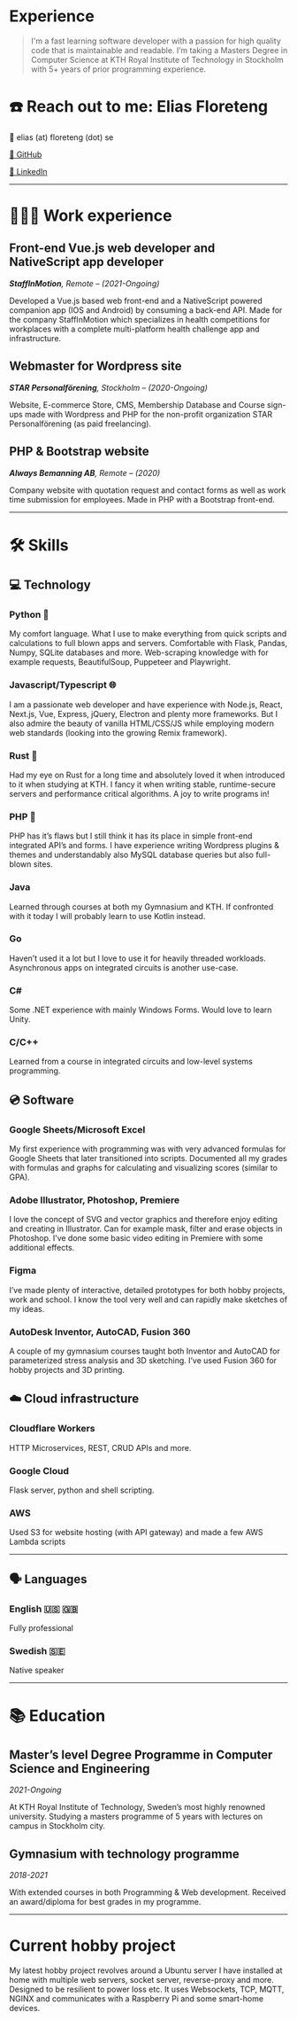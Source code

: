 # Experience

> I'm a fast learning software developer with a passion for high quality code that is maintainable and readable. I’m taking a Masters Degree in Computer Science at KTH Royal Institute of Technology in Stockholm with 5+ years of prior programming experience.
> 

# ☎️ Reach out to me: Elias Floreteng

📧 elias (at) floreteng (dot) se

[🐙 GitHub](http://github.com/elias123tre/)

[🔗 LinkedIn](http://linkedin.com/in/eliasfloreteng)

---

# **👩🏻‍💻** Work experience

## Front-end Vue.js web developer and NativeScript app developer

***StaffInMotion**, Remote – (2021-Ongoing)*

Developed a Vue.js based web front-end and a NativeScript powered companion app (IOS and Android) by consuming a back-end API. Made for the company StaffInMotion which specializes in health competitions for workplaces with a complete multi-platform health challenge app and infrastructure.

## Webmaster for Wordpress site

***STAR Personalförening**, Stockholm – (2020-Ongoing)*

Website, E-commerce Store, CMS, Membership Database and Course sign-ups made with Wordpress and PHP for the non-profit organization STAR Personalförening (as paid freelancing).

## PHP & Bootstrap website

***Always Bemanning AB**, Remote – (2020)*

Company website with quotation request and contact forms as well as work time submission for employees. Made in PHP with a Bootstrap front-end.

---

# 🛠 Skills

## 💻 Technology

### Python 🐍

My comfort language. What I use to make everything from quick scripts and calculations to full blown apps and servers. Comfortable with Flask, Pandas, Numpy, SQLite databases and more. Web-scraping knowledge with for example requests, BeautifulSoup, Puppeteer and Playwright.

### Javascript/Typescript 🌐

I am a passionate web developer and have experience with Node.js, React, Next.js, Vue, Express, jQuery, Electron and plenty more frameworks. But I also admire the beauty of vanilla HTML/CSS/JS while employing modern web standards (looking into the growing Remix framework).

### Rust 🦀

Had my eye on Rust for a long time and absolutely loved it when introduced to it when studying at KTH. I fancy it when writing stable, runtime-secure servers and performance critical algorithms. A joy to write programs in!

### PHP 🐘

PHP has it’s flaws but I still think it has its place in simple front-end integrated API’s and forms. I have experience writing Wordpress plugins & themes and understandably also MySQL database queries but also full-blown sites.

### Java

Learned through courses at both my Gymnasium and KTH. If confronted with it today I will probably learn to use Kotlin instead.

### Go

Haven’t used it a lot but I love to use it for heavily threaded workloads. Asynchronous apps on integrated circuits is another use-case.

### C#

Some .NET experience with mainly Windows Forms. Would love to learn Unity.

### C/C++

Learned from a course in integrated circuits and low-level systems programming.

## 💿 Software

### Google Sheets/Microsoft Excel

My first experience with programming was with very advanced formulas for Google Sheets that later transitioned into scripts. Documented all my grades with formulas and graphs for calculating and visualizing scores (similar to GPA).

### Adobe Illustrator, Photoshop, Premiere

I love the concept of SVG and vector graphics and therefore enjoy editing and creating in Illustrator. Can for example mask, filter and erase objects in Photoshop. I’ve done some basic video editing in Premiere with some additional effects.

### Figma

I’ve made plenty of interactive, detailed prototypes for both hobby projects, work and school. I know the tool very well and can rapidly make sketches of my ideas.

### AutoDesk Inventor, AutoCAD, Fusion 360

A couple of my gymnasium courses taught both Inventor and AutoCAD for parameterized stress analysis and 3D sketching. I’ve used Fusion 360 for hobby projects and 3D printing.

## ☁️ Cloud infrastructure

### Cloudflare Workers

HTTP Microservices, REST, CRUD APIs and more.

### Google Cloud

Flask server, python and shell scripting.

### AWS

Used S3 for website hosting (with API gateway) and made a few AWS Lambda scripts

---

## 🗣 Languages

### English 🇺🇸 🇬🇧

Fully professional

### Swedish 🇸🇪

Native speaker

---

# 📚 Education

## Master’s level **Degree Programme in Computer Science and Engineering**

*2021-Ongoing*

At KTH Royal Institute of Technology, Sweden’s most highly renowned university. Studying a masters programme of 5 years with lectures on campus in Stockholm city.

## Gymnasium with technology programme

*2018-2021*

With extended courses in both Programming & Web development. Received an award/diploma for best grades in my programme.

---

# Current hobby project

My latest hobby project revolves around a Ubuntu server I have installed at home with multiple web servers, socket server, reverse-proxy and more. Designed to be resilient to power loss etc. It uses Websockets, TCP, MQTT, NGINX and communicates with a Raspberry Pi and some smart-home devices.
